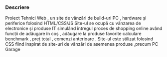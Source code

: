 ### Descriere
Proiect Tehnici Web  , un site de vânzări de build-uri PC , hardware și periferice folosind HTML/CSS/JS 
Site-ul se ocupă cu vânzarea de electronice și produse IT simulând întregul proces de shopping online având funcții de adăugare în coș , adăugare la produse favorite
calculare benchmark , preț total , comenzi anterioare . Site-ul este stilizat folosind CSS fiind inspirat de site-uri de vânzări de asemenea produse ,precum PC Garage
